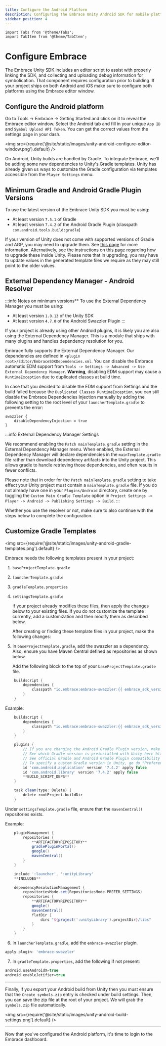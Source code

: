 ```yaml
---
title: Configure the Android Platform
description: Configuring the Embrace Unity Android SDK for mobile platforms
sidebar_position: 4
---
```


```mdx-code-block
import Tabs from '@theme/Tabs';
import TabItem from '@theme/TabItem';
```

# Configure Embrace

The Embrace Unity SDK includes an editor script to assist with properly linking the SDK, and collecting and uploading debug information for symbolication. That component requires configuration prior to building. If your project ships on both Android and iOS make sure to configure both platforms using the Embrace editor window.

## Configure the Android platform

Go to Tools -> Embrace -> Getting Started and click on it to reveal the Embrace editor window. Select the Android tab and fill in your unique `App ID` and `Symbol Upload API Token`. You can get the correct values from the settings page in your dash.

<img src={require('@site/static/images/unity-android-configure-editor-window.png').default} />

On Android, Unity builds are handled by Gradle. To integrate Embrace, we'll be adding some new dependencies to Unity's Gradle templates. Unity has already given us ways to customize the Gradle configuration via templates accessible from the `Player Settings` menu.

## Minimum Gradle and Android Gradle Plugin Versions

To use the latest version of the Embrace Unity SDK you must be using:
- At least version `7.5.1` of Gradle
- At least version `7.4.2` of the Android Gradle Plugin (classpath `com.android.tools.build:gradle`)

If your version of Unity does not come with supported versions of Gradle and AGP, you may need to upgrade them. See [this page](https://docs.unity3d.com/Manual/android-gradle-overview.html) for more information. Alternatively, see the instructions on [this page](https://developers.google.com/admob/unity/gradle) regarding how to upgrade these inside Unity. Please note that in upgrading, you may have to update values in the generated template files we require as they may still point to the older values.  

## External Dependency Manager - Android Resolver

:::info Notes on minimum versions**
To use the External Dependency Manager you must be using:
- At least version `1.0.13` of the Unity SDK
- At least version `4.7.0` of the Android Swazzler Plugin
:::

If your project is already using other Android plugins, it is likely you are also using the External Dependency Manager. This is a module that ships with many plugins and handles dependency resolution for you.

Embrace fully supports the External Dependency Manager. Our dependencies are defined in `<plugin root>/Editor/EmbraceSDKDependencies.xml`. You can disable the Embrace automatic EDM support from `Tools -> Settings -> Advanced -> Use External Dependency Manager`. **Warning**, disabling EDM support may cause a `RuntimeException` due to duplicated classes at build time.

In case that you decided to disable the EDM support from Settings and the build failed because the `Duplicated Classes RuntimeException`, you can still disable the Embrace Dependencies Injection manually by adding the following setting to the root level of your `launcherTemplate.gradle` to prevents the error:

```text
swazzler {
    disableDependencyInjection = true
}
```

:::info External Dependency Manager Settings

We recommend enabling the `Patch mainTemplate.gradle` setting in the External Dependency Manager menu. When enabled, the External Dependency Manager will declare dependencies in the `mainTemplate.gradle` file rather than download dependency artifacts into the Unity project. This allows gradle to handle retrieving those dependencies, and often results in fewer conflicts.

Please note that in order for the `Patch mainTemplate.gradle` setting to take effect your Unity project must contain a `mainTemplate.gradle` file. If you do not already have one in your `Plugins/Android` directory, create one by toggling the `Custom Main Gradle Template` option in `Project Settings -> Player -> Android -> Publishing Settings -> Build`.
:::

Whether you use the resolver or not, make sure to also continue with the steps below to complete the configuration.

## Customize Gradle Templates

<img src={require('@site/static/images/unity-android-gradle-templates.png').default} />

Embrace needs the following templates present in your project:

1. `baseProjectTemplate.gradle`
2. `launcherTemplate.gradle`
3. `gradleTemplate.properties`
4. `settingsTemplate.gradle`

   If your project already modifies these files, then apply the changes below to your existing files. If you do not customize the template currently, add a customization and then modify them as described below.

   After creating or finding these template files in your project, make the following changes:

5. In `baseProjectTemplate.gradle`, add the swazzler as a dependency. Also, ensure you have Maven Central defined as repositories as shown below.

   Add the following block to the top of your `baseProjectTemplate.gradle` file.

```groovy
    buildscript {
        dependencies {
            classpath "io.embrace:embrace-swazzler:{{ embrace_sdk_version platform="unity_android" }}"
        }
    }
```

   Example:

```groovy
    buildscript {
        dependencies {
            classpath "io.embrace:embrace-swazzler:{{ embrace_sdk_version platform="unity_android" }}"
        }
    }

    plugins {
        // If you are changing the Android Gradle Plugin version, make sure it is compatible with the Gradle version preinstalled with Unity
        // See which Gradle version is preinstalled with Unity here https://docs.unity3d.com/Manual/android-gradle-overview.html
        // See official Gradle and Android Gradle Plugin compatibility table here https://developer.android.com/studio/releases/gradle-plugin#updating-gradle
        // To specify a custom Gradle version in Unity, go do "Preferences > External Tools", uncheck "Gradle Installed with Unity (recommended)" and specify a path to a custom Gradle version
        id 'com.android.application' version '7.4.2' apply false
        id 'com.android.library' version '7.4.2' apply false
        **BUILD_SCRIPT_DEPS**
    }

    task clean(type: Delete) {
        delete rootProject.buildDir
    }
```

   Under `settingsTemplate.gradle` file, ensure that the `mavenCentral()` repositories exists.

   Example:

```groovy
    pluginManagement {
        repositories {
            **ARTIFACTORYREPOSITORY**
            gradlePluginPortal()
            google()
            mavenCentral()
        }
    }

    include ':launcher', ':unityLibrary'
    **INCLUDES**

    dependencyResolutionManagement {
        repositoriesMode.set(RepositoriesMode.PREFER_SETTINGS)
        repositories {
            **ARTIFACTORYREPOSITORY**
            google()
            mavenCentral()
            flatDir {
                dirs "${project(':unityLibrary').projectDir}/libs"
            }
        }
    }
```

6. In `launcherTemplate.gradle`, add the `embrace-swazzler` plugin.

 ```gradle
 apply plugin: 'embrace-swazzler'
 ```

7. In `gradleTemplate.properties`, add the following if not present:

 ```gradle
 android.useAndroidX=true
 android.enableJetifier=true
 ```

---

   Finally, if you export your Android build from Unity then you must ensure that the `Create symbols.zip` entry is checked under build settings. Then, you can save the zip file at the root of your project. We will grab the `symbols.zip` file automatically.

   <img src={require('@site/static/images/unity-android-build-settings.png').default} />

---

   Now that you've configured the Android platform, it's time to login to the Embrace dashboard.
